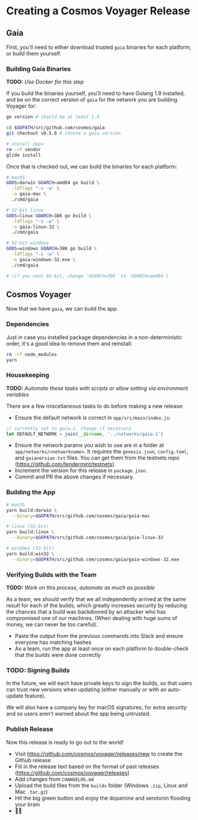 # Creating a Cosmos Voyager Release

## Gaia

First, you'll need to either download trusted `gaia` binaries for each platform, or build them yourself.

### Building Gaia Binaries

**TODO:** *Use Docker for this step*

If you build the binaries yourself, you'll need to have Golang 1.9 installed, and be on the correct version of `gaia` for the network you are building Voyager for:

```bash
go version # should be at least 1.9

cd $GOPATH/src/github.com/cosmos/gaia
git checkout v0.5.0 # choose a gaia version

# install deps
rm -rf vendor
glide install
```

Once that is checked out, we can build the binaries for each platform:

```bash
# macOS
GOOS=darwin GOARCH=amd64 go build \
  -ldflags "-s -w" \
  -o gaia-mac \
  ./cmd/gaia

# 32-bit linux
GOOS=linux GOARCH=386 go build \
  -ldflags "-s -w" \
  -o gaia-linux-32 \
  ./cmd/gaia

# 32-bit windows
GOOS=windows GOARCH=386 go build \
  -ldflags "-s -w" \
  -o gaia-windows-32.exe \
  ./cmd/gaia

# (if you want 64-bit, change `GOARCH=386` to `GOARCH=amd64`)
```

## Cosmos Voyager

Now that we have `gaia`, we can build the app.

### Dependencies

Just in case you installed package dependencies in a non-deterministic order, it's a good idea to remove them and reinstall:

```bash
rm -rf node_modules
yarn
```

### Housekeeping

**TODO:** *Automate these tasks with scripts or allow setting via environment variables*

There are a few miscellaneous tasks to do before making a new release:
- Ensure the default network is correct in `app/src/main/index.js`:
```js
// currently set to gaia-2, change if necessary
let DEFAULT_NETWORK = join(__dirname, '../networks/gaia-2')
```
- Ensure the network params you wish to use are in a folder at `app/networks/<networkname>`. It requires the `genesis.json`, `config.toml`, and `gaiaversion.txt` files. You can get them from the testnets repo (https://github.com/tendermint/testnets).
- Increment the version for this release in `package.json`.
- Commit and PR the above changes if necessary.

### Building the App

```bash
# macOS
yarn build:darwin \
  --binary=$GOPATH/src/github.com/cosmos/gaia/gaia-mac

# linux (32-bit)
yarn build:linux \
  --binary=$GOPATH/src/github.com/cosmos/gaia/gaia-linux-32

# windows (32-bit)
yarn build:win32 \
  --binary=$GOPATH/src/github.com/cosmos/gaia/gaia-windows-32.exe
```

### Verifying Builds with the Team

**TODO:** *Work on this process, automate as much as possible*

As a team, we should verify that we all independently arrived at the same result for each of the builds, which greatly increases security by reducing the chances that a build was backdoored by an attacker who has compromised one of our machines. (When dealing with huge sums of money, we can never be too careful).

- Paste the output from the previous commands into Slack and ensure everyone has matching hashes
- As a team, run the app at least once on each platform to double-check that the builds were done correctly

### TODO: Signing Builds

In the future, we will each have private keys to sign the builds, so that users can trust new versions when updating (either manually or with an auto-update feature).

We will also have a company key for macOS signatures, for extra security and so users aren't warned about the app being untrusted.

### Publish Release

Now this release is ready to go out to the world!

- Visit https://github.com/cosmos/voyager/releases/new to create the Github release
- Fill in the release text based on the format of past releases (https://github.com/cosmos/voyager/releases)
- Add changes from `CHANGELOG.md`
- Upload the build files from the `builds` folder (Windows `.zip`, Linux and Mac `.tar.gz`)
- Hit the big green button and enjoy the dopamine and serotonin flooding your brain
- 🎊🎉
